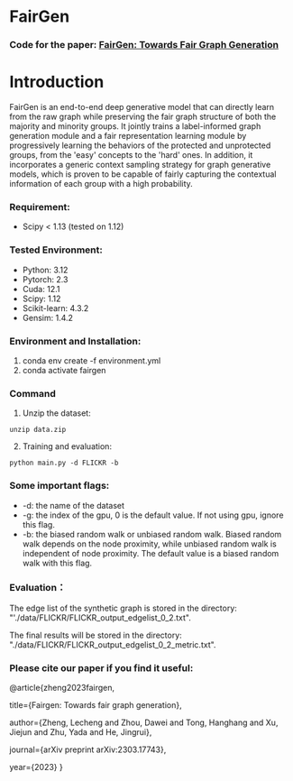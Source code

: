 # FairGen
### Code for the paper: [FairGen: Towards Fair Graph Generation](https://arxiv.org/html/2303.17743v3)

# Introduction
FairGen is an end-to-end deep generative model that can directly learn from the raw graph while preserving the fair graph structure of both the majority and minority groups. It jointly trains a label-informed graph generation module and a fair representation learning module by progressively learning the behaviors of the protected and unprotected groups, from the 'easy' concepts to the 'hard' ones. In addition, it incorporates a generic context sampling strategy for graph generative models, which is proven to be capable of fairly capturing the contextual information of each group with a high probability. 


### Requirement:
* Scipy < 1.13 (tested on 1.12)

### Tested Environment:
* Python: 3.12
* Pytorch: 2.3 
* Cuda: 12.1
* Scipy: 1.12
* Scikit-learn: 4.3.2
* Gensim: 1.4.2

### Environment and Installation:
1. conda env create -f environment.yml
2. conda activate fairgen

### Command
1. Unzip the dataset:
```
unzip data.zip
```

2. Training and evaluation:
```
python main.py -d FLICKR -b
```

### Some important flags:
* -d: the name of the dataset
* -g: the index of the gpu, 0 is the default value. If not using gpu, ignore this flag.
* -b: the biased random walk or unbiased random walk. Biased random walk depends on the node proximity, while unbiased random walk is independent of node proximity. The default value is a biased random walk
 with this flag.

### Evaluation：
The edge list of the synthetic graph is stored in the directory: "'./data/FLICKR/FLICKR_output_edgelist_0_2.txt".

The final results will be stored in the directory: "./data/FLICKR/FLICKR_output_edgelist_0_2_metric.txt".


### Please cite our paper if you find it useful:
@article{zheng2023fairgen,

  title={Fairgen: Towards fair graph generation},
  
  author={Zheng, Lecheng and Zhou, Dawei and Tong, Hanghang and Xu, Jiejun and Zhu, Yada and He, Jingrui},
  
  journal={arXiv preprint arXiv:2303.17743},
  
  year={2023}
}
